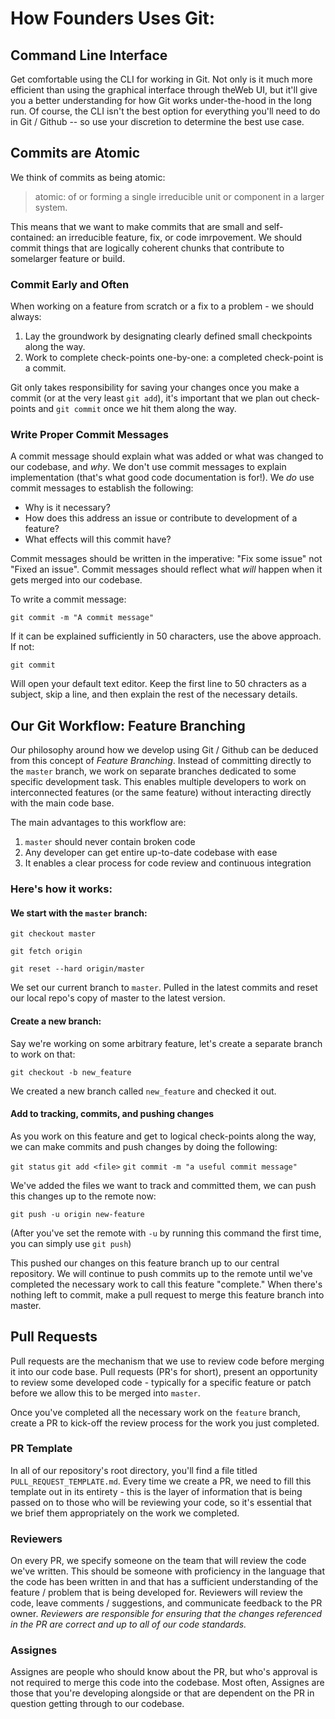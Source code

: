 # How Founders Uses Git:

## Command Line Interface 

Get comfortable using the CLI for working in Git. Not only is it much more efficient than using the graphical interface through theWeb UI, but it'll give you a better understanding for how Git works under-the-hood in the long run. Of course, the CLI isn't the best option for everything you'll need to do in Git / Github -- so use your discretion to determine the best use case. 

## Commits are Atomic 

We think of commits as being atomic:

> atomic: of or forming a single irreducible unit or component in a larger system. 

This means that we want to make commits that are small and self-contained: an irreducible feature, fix, or code imrpovement. We should commit things that are logically coherent chunks that contribute to somelarger feature or build. 

### Commit Early and Often

When working on a feature from scratch or a fix to a problem - we should always:

1. Lay the groundwork by designating clearly defined small checkpoints along the way. 
2. Work to complete check-points one-by-one: a completed check-point is a commit. 

Git only takes responsibility for saving your changes once you make a commit (or at the very least `git add`), it's important that we plan out check-points and `git commit` once we hit them along the way. 

### Write Proper Commit Messages 

A commit message should explain what was added or what was changed to our codebase, and *why*. We don't use commit messages to explain implementation (that's what good code documentation is for!). We _do_ use commit messages to establish the following: 

* Why is it necessary? 
* How does this address an issue or contribute to development of a feature?
* What effects will this commit have? 

Commit messages should be written in the imperative: "Fix some issue" not "Fixed an issue". Commit messages should reflect what _will_ happen when it gets merged into our codebase. 

To write a commit message:

`git commit -m "A commit message"` 

If it can be explained sufficiently in 50 characters, use the above approach. If not:

`git commit` 

Will open your default text editor. Keep the first line to 50 chracters as a subject, skip a line, and then explain the rest of the necessary details. 

## Our Git Workflow: Feature Branching

Our philosophy around how we develop using Git / Github can be deduced from this concept of *Feature Branching*. Instead of committing directly to the `master` branch, we work on separate branches dedicated to some specific development task. This enables multiple developers to work on interconnected features (or the same feature) without interacting directly with the main code base. 

The main advantages to this workflow are:
1. `master` should never contain broken code
2. Any developer can get entire up-to-date codebase with ease
3. It enables a clear process for code review and continuous integration 

### Here's how it works:

#### We start with the `master` branch:

`git checkout master` 

`git fetch origin` 

`git reset --hard origin/master` 

We set our current branch to `master`. Pulled in the latest commits and reset our local repo's copy of master to the latest version.

#### Create a new branch:

Say we're working on some arbitrary feature, let's create a separate branch to work on that:

`git checkout -b new_feature`

We created a new branch called `new_feature` and checked it out. 

#### Add to tracking, commits, and pushing changes

As you work on this feature and get to logical check-points along the way, we can make commits and push changes by doing the following:

`git status`
`git add <file>`
`git commit -m "a useful commit message"`

We've added the files we want to track and committed them, we can push this changes up to the remote now:

`git push -u origin new-feature` 

(After you've set the remote with `-u` by running this command the first time, you can simply use `git push`)

This pushed our changes on this feature branch up to our central repository. We will continue to push commits up to the remote until we've completed the necessary work to call this feature "complete." When there's nothing left to commit, make a pull request to merge this feature branch into master. 

## Pull Requests 

Pull requests are the mechanism that we use to review code before merging it into our code base. Pull requests (PR's for short), present an opportunity to review some developed code - typically for a specific feature or patch before we allow this to be merged into `master`. 

Once you've completed all the necessary work on the `feature` branch, create a PR to kick-off the review process for the work you just completed. 

### PR Template 

In all of our repository's root directory, you'll find a file titled `PULL_REQUEST_TEMPLATE.md`. Every time we create a PR, we need to fill this template out in its entirety - this is the layer of information that is being passed on to those who will be reviewing your code, so it's essential that we brief them appropriately on the work we completed. 

### Reviewers 

On every PR, we specify someone on the team that will review the code we've written. This should be someone with proficiency in the language that the code has been written in and that has a sufficient understanding of the feature / problem that is being developed for. Reviewers will review the code, leave comments / suggestions, and communicate feedback to the PR owner. *Reviewers are responsible for ensuring that the changes referenced in the PR are correct and up to all of our code standards.* 

### Assignes

Assignes are people who should know about the PR, but who's approval is not required to merge this code into the codebase. Most often, Assignes are those that you're developing alongside or that are dependent on the PR in question getting through to our codebase. 
